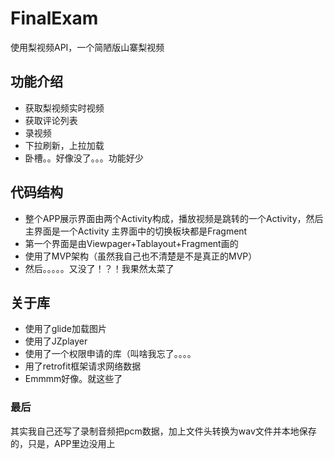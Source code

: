 # FinalExam
使用梨视频API，一个简陋版山寨梨视频

## 功能介绍
- 获取梨视频实时视频
- 获取评论列表
- 录视频
- 下拉刷新，上拉加载
- 卧槽。。好像没了。。。功能好少

## 代码结构

- 整个APP展示界面由两个Activity构成，播放视频是跳转的一个Activity，然后主界面是一个Activity
主界面中的切换板块都是Fragment
- 第一个界面是由Viewpager+Tablayout+Fragment画的
- 使用了MVP架构（虽然我自己也不清楚是不是真正的MVP）
- 然后。。。。。又没了！？！我果然太菜了

## 关于库

- 使用了glide加载图片
- 使用了JZplayer
- 使用了一个权限申请的库（叫啥我忘了。。。。
- 用了retrofit框架请求网络数据
- Emmmm好像。就这些了

### 最后

其实我自己还写了录制音频把pcm数据，加上文件头转换为wav文件并本地保存的，只是，APP里边没用上


